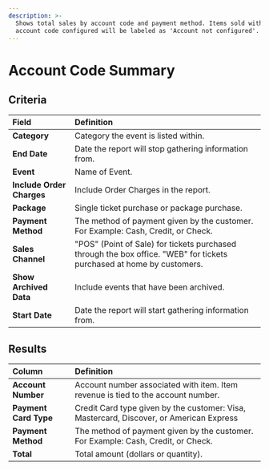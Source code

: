 ```yaml
---
description: >-
  Shows total sales by account code and payment method. Items sold without an
  account code configured will be labeled as 'Account not configured'.
---
```


# Account Code Summary

## Criteria

| **Field** | **Definition** |
| :--- | :--- |
| **Category** | Category the event is listed within. |
| **End Date** | Date the report will stop gathering information from. |
| **Event** | Name of Event. |
| **Include Order Charges** | Include Order Charges in the report. |
| **Package** | Single ticket purchase or package purchase. |
| **Payment Method** | The method of payment given by the customer. For Example: Cash, Credit, or Check. |
| **Sales Channel** | "POS" \(Point of Sale\) for tickets purchased through the box office. "WEB" for tickets purchased at home by customers. |
| **Show Archived Data** | Include events that have been archived. |
| **Start Date** | Date the report will start gathering information from. |

## Results

| **Column** | **Definition** |
| :--- | :--- |
| **Account Number** | Account number associated with item. Item revenue is tied to the account number. |
| **Payment Card Type** | Credit Card type given by the customer: Visa, Mastercard, Discover, or American Express |
| **Payment Method** | The method of payment given by the customer. For Example: Cash, Credit, or Check. |
| **Total** | Total amount \(dollars or quantity\). |


